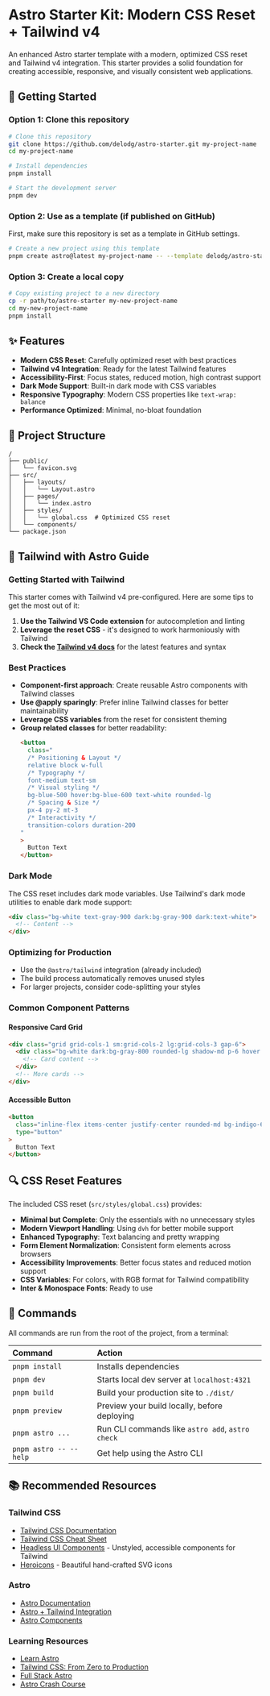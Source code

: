 # Astro Starter Kit: Modern CSS Reset + Tailwind v4

An enhanced Astro starter template with a modern, optimized CSS reset and Tailwind v4 integration. This starter provides a solid foundation for creating accessible, responsive, and visually consistent web applications.

## 🚀 Getting Started

### Option 1: Clone this repository

```sh
# Clone this repository
git clone https://github.com/delodg/astro-starter.git my-project-name
cd my-project-name

# Install dependencies
pnpm install

# Start the development server
pnpm dev
```

### Option 2: Use as a template (if published on GitHub)

First, make sure this repository is set as a template in GitHub settings.

```sh
# Create a new project using this template
pnpm create astro@latest my-project-name -- --template delodg/astro-starter
```

### Option 3: Create a local copy

```sh
# Copy existing project to a new directory
cp -r path/to/astro-starter my-new-project-name
cd my-new-project-name
pnpm install
```

## ✨ Features

- **Modern CSS Reset**: Carefully optimized reset with best practices
- **Tailwind v4 Integration**: Ready for the latest Tailwind features
- **Accessibility-First**: Focus states, reduced motion, high contrast support
- **Dark Mode Support**: Built-in dark mode with CSS variables
- **Responsive Typography**: Modern CSS properties like `text-wrap: balance`
- **Performance Optimized**: Minimal, no-bloat foundation

## 📁 Project Structure

```text
/
├── public/
│   └── favicon.svg
├── src/
│   ├── layouts/
│   │   └── Layout.astro
│   ├── pages/
│   │   └── index.astro
│   ├── styles/
│   │   └── global.css  # Optimized CSS reset
│   └── components/
└── package.json
```

## 🎨 Tailwind with Astro Guide

### Getting Started with Tailwind

This starter comes with Tailwind v4 pre-configured. Here are some tips to get the most out of it:

1. **Use the Tailwind VS Code extension** for autocompletion and linting
2. **Leverage the reset CSS** - it's designed to work harmoniously with Tailwind
3. **Check the [Tailwind v4 docs](https://tailwindcss.com/docs)** for the latest features and syntax

### Best Practices

- **Component-first approach**: Create reusable Astro components with Tailwind classes
- **Use @apply sparingly**: Prefer inline Tailwind classes for better maintainability
- **Leverage CSS variables** from the reset for consistent theming
- **Group related classes** for better readability:
  ```html
  <button
    class="
    /* Positioning & Layout */
    relative block w-full
    /* Typography */
    font-medium text-sm
    /* Visual styling */
    bg-blue-500 hover:bg-blue-600 text-white rounded-lg
    /* Spacing & Size */
    px-4 py-2 mt-3
    /* Interactivity */
    transition-colors duration-200
  "
  >
    Button Text
  </button>
  ```

### Dark Mode

The CSS reset includes dark mode variables. Use Tailwind's dark mode utilities to enable dark mode support:

```html
<div class="bg-white text-gray-900 dark:bg-gray-900 dark:text-white">
  <!-- Content -->
</div>
```

### Optimizing for Production

- Use the `@astro/tailwind` integration (already included)
- The build process automatically removes unused styles
- For larger projects, consider code-splitting your styles

### Common Component Patterns

#### Responsive Card Grid

```html
<div class="grid grid-cols-1 sm:grid-cols-2 lg:grid-cols-3 gap-6">
  <div class="bg-white dark:bg-gray-800 rounded-lg shadow-md p-6 hover:shadow-lg transition-shadow">
    <!-- Card content -->
  </div>
  <!-- More cards -->
</div>
```

#### Accessible Button

```html
<button
  class="inline-flex items-center justify-center rounded-md bg-indigo-600 px-4 py-2 text-sm font-medium text-white shadow-sm hover:bg-indigo-700 focus:outline-none focus:ring-2 focus:ring-indigo-500 focus:ring-offset-2 disabled:opacity-50 disabled:cursor-not-allowed"
  type="button"
>
  Button Text
</button>
```

## 🔍 CSS Reset Features

The included CSS reset (`src/styles/global.css`) provides:

- **Minimal but Complete**: Only the essentials with no unnecessary styles
- **Modern Viewport Handling**: Using `dvh` for better mobile support
- **Enhanced Typography**: Text balancing and pretty wrapping
- **Form Element Normalization**: Consistent form elements across browsers
- **Accessibility Improvements**: Better focus states and reduced motion support
- **CSS Variables**: For colors, with RGB format for Tailwind compatibility
- **Inter & Monospace Fonts**: Ready to use

## 🧞 Commands

All commands are run from the root of the project, from a terminal:

| Command                | Action                                           |
| :--------------------- | :----------------------------------------------- |
| `pnpm install`         | Installs dependencies                            |
| `pnpm dev`             | Starts local dev server at `localhost:4321`      |
| `pnpm build`           | Build your production site to `./dist/`          |
| `pnpm preview`         | Preview your build locally, before deploying     |
| `pnpm astro ...`       | Run CLI commands like `astro add`, `astro check` |
| `pnpm astro -- --help` | Get help using the Astro CLI                     |

## 📚 Recommended Resources

### Tailwind CSS

- [Tailwind CSS Documentation](https://tailwindcss.com/docs)
- [Tailwind CSS Cheat Sheet](https://tailwindcomponents.com/cheatsheet/)
- [Headless UI Components](https://headlessui.com/) - Unstyled, accessible components for Tailwind
- [Heroicons](https://heroicons.com/) - Beautiful hand-crafted SVG icons

### Astro

- [Astro Documentation](https://docs.astro.build)
- [Astro + Tailwind Integration](https://docs.astro.build/en/guides/integrations-guide/tailwind/)
- [Astro Components](https://astro.build/components/)

### Learning Resources

- [Learn Astro](https://docs.astro.build/en/tutorial/0-introduction/)
- [Tailwind CSS: From Zero to Production](https://www.youtube.com/playlist?list=PL5f_mz_zU5eXWYDXHUDOLBE0scnuJofO0)
- [Full Stack Astro](https://www.youtube.com/watch?v=cuPNY8s6EYI)
- [Astro Crash Course](https://www.youtube.com/watch?v=e-hTm5VmofI)
